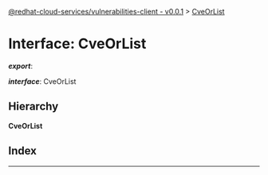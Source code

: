 [@redhat-cloud-services/vulnerabilities-client - v0.0.1](../README.md) > [CveOrList](../interfaces/cveorlist.md)

# Interface: CveOrList

*__export__*: 

*__interface__*: CveOrList

## Hierarchy

**CveOrList**

## Index

---


